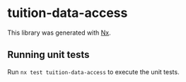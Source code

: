 # tuition-data-access

This library was generated with [Nx](https://nx.dev).

## Running unit tests

Run `nx test tuition-data-access` to execute the unit tests.
